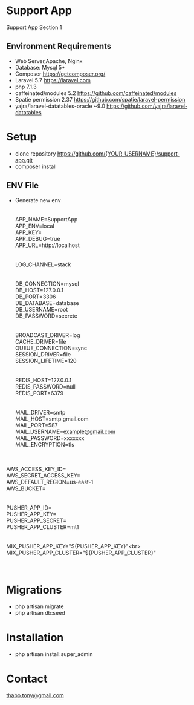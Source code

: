 # Support App
Support App Section 1<br>


## Environment Requirements
- Web Server,Apache, Nginx<br>
- Database: Mysql 5*<br>
- Composer https://getcomposer.org/<br>
- Laravel 5.7 https://laravel.com<br>
- php 7.1.3 <br>
- caffeinated/modules 5.2 https://github.com/caffeinated/modules<br>
- Spatie permission 2.37 https://github.com/spatie/laravel-permission<br>
- yajra/laravel-datatables-oracle ~9.0 https://github.com/yajra/laravel-datatables<br>

#  Setup
- clone repository https://github.com/{YOUR_USERNAME}/support-app.git<br>
- composer install<br>

## ENV File
- Generate new env<br><br><br>
APP_NAME=SupportApp<br>
APP_ENV=local<br>
APP_KEY=<br>
APP_DEBUG=true<br>
APP_URL=http://localhost<br>
<br><br>
LOG_CHANNEL=stack<br>
<br><br>
DB_CONNECTION=mysql<br>
DB_HOST=127.0.0.1<br>
DB_PORT=3306<br>
DB_DATABASE=database<br>
DB_USERNAME=root<br>
DB_PASSWORD=secrete<br>
<br><br>
BROADCAST_DRIVER=log<br>
CACHE_DRIVER=file<br>
QUEUE_CONNECTION=sync<br>
SESSION_DRIVER=file<br>
SESSION_LIFETIME=120<br>
<br><br>
REDIS_HOST=127.0.0.1<br>
REDIS_PASSWORD=null<br>
REDIS_PORT=6379<br>
<br><br>
MAIL_DRIVER=smtp<br>
MAIL_HOST=smtp.gmail.com<br>
MAIL_PORT=587<br>
MAIL_USERNAME=example@gmail.com<br>
MAIL_PASSWORD=xxxxxxx<br>
MAIL_ENCRYPTION=tls<br>

<br><br>
AWS_ACCESS_KEY_ID=<br>
AWS_SECRET_ACCESS_KEY=<br>
AWS_DEFAULT_REGION=us-east-1<br>
AWS_BUCKET=<br>
<br><br>
PUSHER_APP_ID=<br>
PUSHER_APP_KEY=<br>
PUSHER_APP_SECRET=<br>
PUSHER_APP_CLUSTER=mt1<br>
<br><br>
MIX_PUSHER_APP_KEY="${PUSHER_APP_KEY}"<br>
MIX_PUSHER_APP_CLUSTER="${PUSHER_APP_CLUSTER}"<br>
<br><br>
# Migrations
- php artisan migrate<br>
- php artisan db:seed <br>

# Installation 
- php artisan install:super_admin <br>

# Contact
thabo.tony@gmail.com


